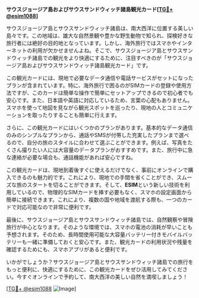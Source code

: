 **サウスジョージア島およびサウスサンドウィッチ諸島観光カード[[TG💪+ @esim1088](https://t.me/s/esim1088)]**

サウスジョージア島とサウスサンドウィッチ諸島は、南大西洋に位置する美しい島々です。この地域は、雄大な自然景観や豊かな野生動物で知られ、探検好きな旅行者には絶好の目的地となっています。しかし、海外旅行ではスマホやインターネットの利用が欠かせませんよね。そこで、サウスジョージア島とサウスサンドウィッチ諸島での観光をより快適にするために、注目すべきのが「サウスジョージア島およびサウスサンドウィッチ諸島観光カード」です。

この観光カードには、現地で必要なデータ通信や電話サービスがセットになったプランが含まれています。特に、海外旅行で困るのがSIMカードの登録や使用方法ですが、このカードは簡単な操作で簡単にセットアップできるので初心者でも安心です。また、日本語や英語に対応しているため、言葉の心配もありません。スマホを使って地図を見ながら観光スポットを巡ったり、現地の人とコミュニケーションを取ったりすることも簡単に行えます。

さらに、この観光カードにはいくつかのプランがあります。基本的なデータ通信のみのシンプルなプランから、通話やSMSが付帯した充実したプランまで選べるので、自分の旅のスタイルに合わせて選ぶことができます。例えば、写真をたくさん撮りたい人には大容量のデータプランがおすすめです。また、旅行中に急な連絡が必要な場合も、通話機能があれば安心ですね。

この観光カードは、現地到着後すぐに使えるだけでなく、事前にオンラインで購入できるのも魅力的です。これにより、現地での手間を省くことができ、スムーズな旅のスタートを切ることができます。そして、**ESIM**という新しい技術を利用しているので、物理的なSIMカードを挿す必要もなく、スマホの設定画面から簡単に接続できます。これにより、複数の国や地域を渡航する際も、一つのカードで対応可能なので非常に便利です。

最後に、サウスジョージア島とサウスサンドウィッチ諸島では、自然観察や冒険旅行が中心となります。そのような環境では、スマホの電池の消耗が早いことも予想されます。そのため、長時間使用可能な大容量バッテリー付きモバイルバッテリーも一緒に準備しておくと安心です。また、観光カードの利用状況や残量を確認するためにも、スマホアプリがあると便利です。

いかがでしょうか？サウスジョージア島とサウスサンドウィッチ諸島での旅行をもっと便利に、快適にするために、この観光カードをぜひ活用してみてください。今すぐオンラインで予約して、南大西洋の美しい自然を満喫しましょう！

[[TG💪+ @esim1088](https://t.me/s/esim1088) ![Image](https://i.postimg.cc/Y0z9fWf4/image.png)]